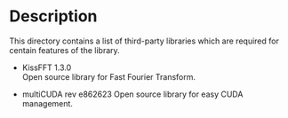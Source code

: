 # Description    
This directory contains a list of third-party libraries which are required for centain features of the library.
   
- KissFFT 1.3.0     
Open source library for Fast Fourier Transform.

- multiCUDA rev e862623
Open source library for easy CUDA management.
